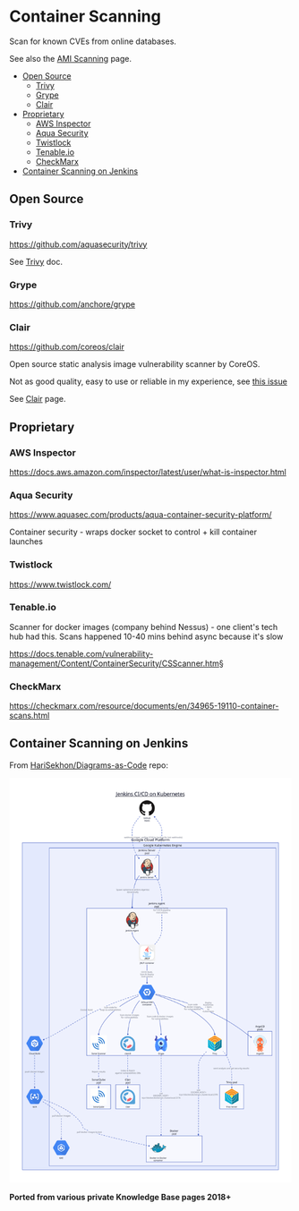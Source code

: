 # Container Scanning

Scan for known CVEs from online databases.

See also the [AMI Scanning](ami-scanning.md) page.

<!-- INDEX_START -->

- [Open Source](#open-source)
  - [Trivy](#trivy)
  - [Grype](#grype)
  - [Clair](#clair)
- [Proprietary](#proprietary)
  - [AWS Inspector](#aws-inspector)
  - [Aqua Security](#aqua-security)
  - [Twistlock](#twistlock)
  - [Tenable.io](#tenableio)
  - [CheckMarx](#checkmarx)
- [Container Scanning on Jenkins](#container-scanning-on-jenkins)

<!-- INDEX_END -->

## Open Source

### Trivy

<https://github.com/aquasecurity/trivy>

See [Trivy](trivy.md) doc.

### Grype

<https://github.com/anchore/grype>

### Clair

<https://github.com/coreos/clair>

Open source static analysis image vulnerability scanner by CoreOS.

Not as good quality, easy to use or reliable in my experience,
see [this issue](https://github.com/quay/clair/issues/1756)

See [Clair](clair.md) page.

## Proprietary

### AWS Inspector

<https://docs.aws.amazon.com/inspector/latest/user/what-is-inspector.html>

### Aqua Security

<https://www.aquasec.com/products/aqua-container-security-platform/>

Container security - wraps docker socket to control + kill container launches

### Twistlock

<https://www.twistlock.com/>

### Tenable.io

Scanner for docker images (company behind Nessus) - one client's tech hub had this. Scans happened 10-40 mins behind
  async because it's slow

<https://docs.tenable.com/vulnerability-management/Content/ContainerSecurity/CSScanner.htm>§

### CheckMarx

<https://checkmarx.com/resource/documents/en/34965-19110-container-scans.html>

## Container Scanning on Jenkins

From
[HariSekhon/Diagrams-as-Code](https://github.com/HariSekhon/Diagrams-as-Code/?tab=readme-ov-file#jenkins-cicd-on-kubernetes)
repo:

![](https://raw.githubusercontent.com/HariSekhon/Diagrams-as-Code/master/images/jenkins_kubernetes_cicd.svg)

**Ported from various private Knowledge Base pages 2018+**
